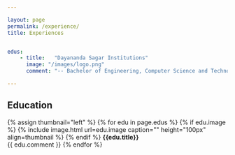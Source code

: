 ```yaml
---

layout: page
permalink: /experience/
title: Experiences


edus:
    - title:   "Dayananda Sagar Institutions"
      image: "/images/logo.png"
      comment: "-- Bachelor of Engineering, Computer Science and Technology<br/>"

---
```


## Education

{% assign thumbnail="left" %}
{% for edu in page.edus %}
{% if edu.image %}
{% include image.html url=edu.image caption="" height="100px" align=thumbnail %}
{% endif %}
**{{edu.title}}** <br/>
{{ edu.comment }}
{% endfor %}<br/>
